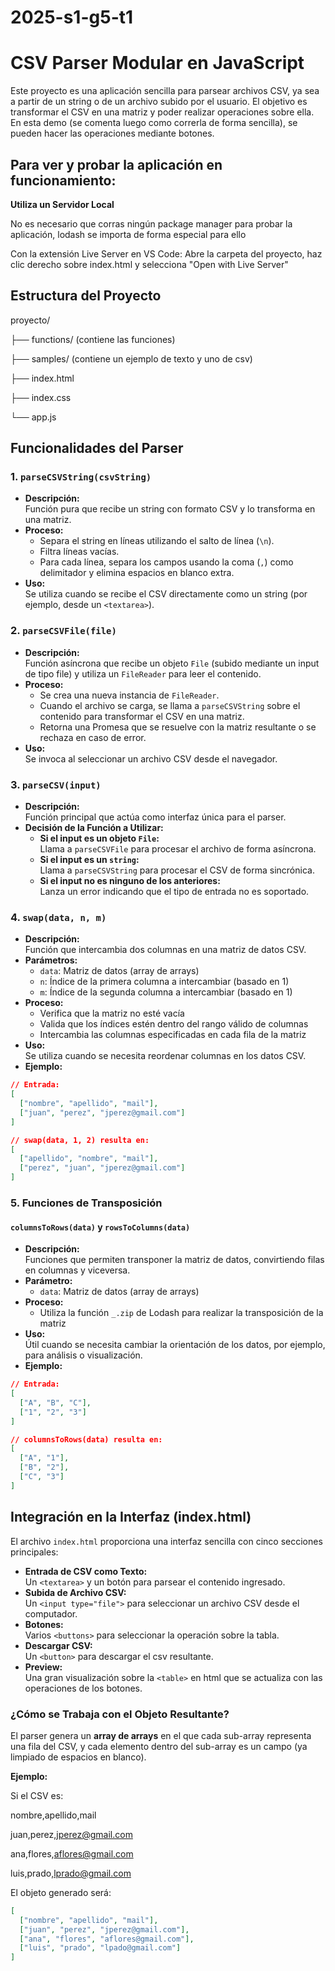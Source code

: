 # 2025-s1-g5-t1

# CSV Parser Modular en JavaScript

Este proyecto es una aplicación sencilla para parsear archivos CSV, ya sea a partir de un string o de un archivo subido por el usuario. El objetivo es transformar el CSV en una matriz y poder realizar operaciones sobre ella. En esta demo (se comenta luego como correrla de forma sencilla), se pueden hacer las operaciones mediante botones.

## Para ver y probar la aplicación en funcionamiento:

**Utiliza un Servidor Local**

No es necesario que corras ningún package manager para probar la aplicación, lodash se importa de forma especial para ello

Con la extensión Live Server en VS Code: Abre la carpeta del proyecto, haz clic derecho sobre index.html y selecciona "Open with Live Server"

## Estructura del Proyecto

proyecto/

├── functions/ (contiene las funciones)

├── samples/ (contiene un ejemplo de texto y uno de csv)

├── index.html

├── index.css

└── app.js

## Funcionalidades del Parser

### 1. `parseCSVString(csvString)`
- **Descripción:**  
  Función pura que recibe un string con formato CSV y lo transforma en una matriz.
- **Proceso:**  
  - Separa el string en líneas utilizando el salto de línea (`\n`).
  - Filtra líneas vacías.
  - Para cada línea, separa los campos usando la coma (`,`) como delimitador y elimina espacios en blanco extra.
- **Uso:**  
  Se utiliza cuando se recibe el CSV directamente como un string (por ejemplo, desde un `<textarea>`).

### 2. `parseCSVFile(file)`
- **Descripción:**  
  Función asíncrona que recibe un objeto `File` (subido mediante un input de tipo file) y utiliza un `FileReader` para leer el contenido.
- **Proceso:**  
  - Se crea una nueva instancia de `FileReader`.
  - Cuando el archivo se carga, se llama a `parseCSVString` sobre el contenido para transformar el CSV en una matriz.
  - Retorna una Promesa que se resuelve con la matriz resultante o se rechaza en caso de error.
- **Uso:**  
  Se invoca al seleccionar un archivo CSV desde el navegador.

### 3. `parseCSV(input)`
- **Descripción:**  
  Función principal que actúa como interfaz única para el parser.
- **Decisión de la Función a Utilizar:**  
  - **Si el input es un objeto `File`:**  
    Llama a `parseCSVFile` para procesar el archivo de forma asíncrona.
  - **Si el input es un `string`:**  
    Llama a `parseCSVString` para procesar el CSV de forma sincrónica.
  - **Si el input no es ninguno de los anteriores:**  
    Lanza un error indicando que el tipo de entrada no es soportado.

### 4. `swap(data, n, m)`
- **Descripción:**  
  Función que intercambia dos columnas en una matriz de datos CSV.
- **Parámetros:**
  - `data`: Matriz de datos (array de arrays)
  - `n`: Índice de la primera columna a intercambiar (basado en 1)
  - `m`: Índice de la segunda columna a intercambiar (basado en 1)
- **Proceso:**
  - Verifica que la matriz no esté vacía
  - Valida que los índices estén dentro del rango válido de columnas
  - Intercambia las columnas especificadas en cada fila de la matriz
- **Uso:**  
  Se utiliza cuando se necesita reordenar columnas en los datos CSV.
- **Ejemplo:**
```json
// Entrada:
[
  ["nombre", "apellido", "mail"],
  ["juan", "perez", "jperez@gmail.com"]
]

// swap(data, 1, 2) resulta en:
[
  ["apellido", "nombre", "mail"],
  ["perez", "juan", "jperez@gmail.com"]
]
```

### 5. Funciones de Transposición
#### `columnsToRows(data)` y `rowsToColumns(data)`
- **Descripción:**  
  Funciones que permiten transponer la matriz de datos, convirtiendo filas en columnas y viceversa.
- **Parámetro:**
  - `data`: Matriz de datos (array de arrays)
- **Proceso:**
  - Utiliza la función `_.zip` de Lodash para realizar la transposición de la matriz
- **Uso:**  
  Útil cuando se necesita cambiar la orientación de los datos, por ejemplo, para análisis o visualización.
- **Ejemplo:**
```json
// Entrada:
[
  ["A", "B", "C"],
  ["1", "2", "3"]
]

// columnsToRows(data) resulta en:
[
  ["A", "1"],
  ["B", "2"],
  ["C", "3"]
]
```

## Integración en la Interfaz (index.html)

El archivo `index.html` proporciona una interfaz sencilla con cinco secciones principales:
- **Entrada de CSV como Texto:**  
  Un `<textarea>` y un botón para parsear el contenido ingresado.
- **Subida de Archivo CSV:**  
  Un `<input type="file">` para seleccionar un archivo CSV desde el computador.
- **Botones:**  
  Varios `<buttons>` para seleccionar la operación sobre la tabla.
- **Descargar CSV:**  
  Un `<button>` para descargar el csv resultante.
- **Preview:**  
  Una gran visualización sobre la `<table>` en html que se actualiza con las operaciones de los botones.

### ¿Cómo se Trabaja con el Objeto Resultante?

El parser genera un **array de arrays** en el que cada sub-array representa una fila del CSV, y cada elemento dentro del sub-array es un campo (ya limpiado de espacios en blanco).

**Ejemplo:**

Si el CSV es:

nombre,apellido,mail

juan,perez,jperez@gmail.com

ana,flores,aflores@gmail.com

luis,prado,lprado@gmail.com


El objeto generado será:
```json
[
  ["nombre", "apellido", "mail"],
  ["juan", "perez", "jperez@gmail.com"],
  ["ana", "flores", "aflores@gmail.com"],
  ["luis", "prado", "lpado@gmail.com"]
]
```
